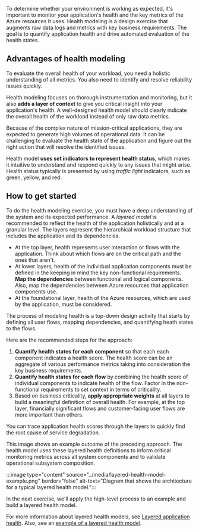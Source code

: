 
To determine whether your environment is working as expected, it's important to monitor your application's health and the key metrics of the Azure resources it uses. Health modeling is a design exercise that augments raw data logs and metrics with key business requirements. The goal is to quantify application health and drive automated evaluation of the health states.

## Advantages of health modeling

To evaluate the overall health of your workload, you need a holistic understanding of all metrics. You also need to identify and resolve reliability issues quickly. 

Health modeling focuses on thorough instrumentation and monitoring, but it also **adds a layer of context** to give you critical insight into your application's health. A well-designed health model should clearly indicate the overall health of the workload instead of only raw data metrics.

Because of the complex nature of mission-critical applications, they are expected to generate high volumes of operational data. It can be challenging to evaluate the health state of the application and figure out the right action that will resolve the identified issues.

Health model **uses set indicators to represent health status**, which makes it intuitive to understand and respond quickly to any issues that might arise. Health status typically is presented by using *traffic light* indicators, such as green, yellow, and red.

## How to get started

To do the health modeling exercise, you must have a deep understanding of the system and its expected performance. A _layered model_ is recommended to  reflect the health of the application holistically and at a granular level. The layers represent the hierarchical workload structure that includes the application and its dependencies. 

- At the top layer, health represents user interaction or flows with the application. Think about which flows are on the critical path and the ones that aren't. 
- At lower layers, health of the individual application components must be defined in the keeping in mind the key non-functional requirements. **Map the dependencies** between functional and logical components. Also, map the dependencies between Azure resources that application components use.
- At the foundational layer, health of the Azure resources, which are used by the application, must be considered.

The process of modeling health is a top-down design activity that starts by defining all user flows, mapping dependencies, and quantifying heath states to the flows.

Here are the recommended steps for the approach:

1. **Quantify health states for each component** so that each each component indicates a health score. The health score can be an aggregate of various  performance metrics taking into consideration the key business requirements.
1. **Quantify health states for each flow** by combining the health score of individual components to indicate health of the flow. Factor in the non-functional requirements to set context in terms of criticality.
1. Based on business criticality, **apply appropriate weights** at all layers to build a meaningful definition of overall health. For example, at the top layer, financially significant flows and customer-facing user flows are more important than others. 

You can trace application health scores through the layers to quickly find the root cause of service degradation.

This image shows an example outcome of the preceding approach. The health model uses these layered health definitions to inform critical monitoring metrics across all system components and to validate operational subsystem composition.

:::image type="content" source="../media/layered-health-model-example.png" border="false" alt-text="Diagram that shows the architecture for a typical layered health model.":::

In the next exercise, we'll apply the high-level process to an example and build a layered health model. 

For more information about layered health models, see [Layered application health](/azure/architecture/framework/mission-critical/mission-critical-health-modeling#layered-application-health). Also, see an [example of a layered health model](/azure/architecture/framework/mission-critical/mission-critical-health-modeling#example---layered-health-model).